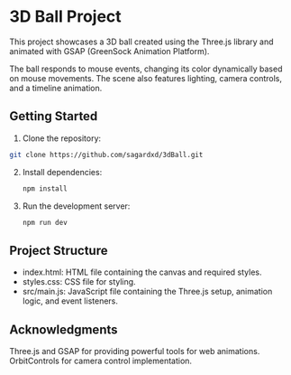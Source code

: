 # 3D Ball Project

This project showcases a 3D ball created using the Three.js library and animated with GSAP (GreenSock Animation Platform).

 The ball responds to mouse events, changing its color dynamically based on mouse movements. The scene also features lighting, camera controls, and a timeline animation.

 ## Getting Started

 1. Clone the repository:

   ```bash
   git clone https://github.com/sagardxd/3dBall.git
   ```

  
2. Install dependencies:

    ```bash
    npm install
    ```

3. Run the development server:

    ```bash
    npm run dev
    ``` 

## Project Structure

- index.html: HTML file containing the canvas and required styles.
- styles.css: CSS file for styling.
- src/main.js: JavaScript file containing the Three.js setup, animation logic, and event listeners.    

## Acknowledgments

Three.js and GSAP for providing powerful tools for web animations.
OrbitControls for camera control implementation.    